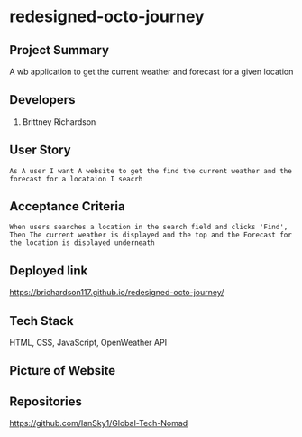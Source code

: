 # redesigned-octo-journey

## Project Summary
A wb application to get the current weather and forecast for a given location

## Developers
1. Brittney Richardson

## User Story
    As A user I want A website to get the find the current weather and the forecast for a locataion I seacrh

## Acceptance Criteria
 

    When users searches a location in the search field and clicks 'Find', 
    Then The current weather is displayed and the top and the Forecast for the location is displayed underneath



## Deployed link 

https://brichardson117.github.io/redesigned-octo-journey/

## Tech Stack
HTML, CSS, JavaScript, OpenWeather API


## Picture of Website




## Repositories
https://github.com/IanSky1/Global-Tech-Nomad

